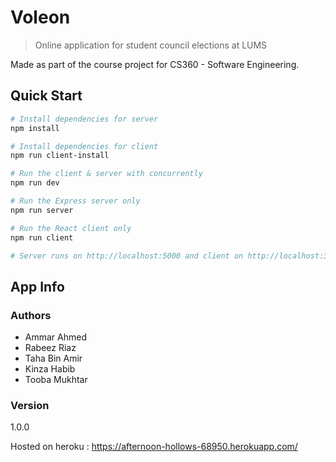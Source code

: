 # Voleon

> Online application for student council elections at LUMS

Made as part of the course project for CS360 - Software Engineering. 

## Quick Start

``` bash
# Install dependencies for server
npm install

# Install dependencies for client
npm run client-install

# Run the client & server with concurrently
npm run dev

# Run the Express server only
npm run server

# Run the React client only
npm run client

# Server runs on http://localhost:5000 and client on http://localhost:3000
```

## App Info

### Authors

- Ammar Ahmed
- Rabeez Riaz
- Taha Bin Amir
- Kinza Habib
- Tooba Mukhtar

### Version

1.0.0

Hosted on heroku : https://afternoon-hollows-68950.herokuapp.com/

